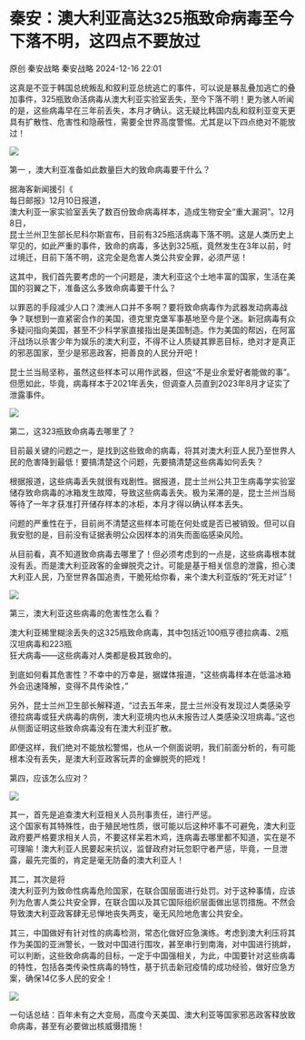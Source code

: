 #  秦安：澳大利亚高达325瓶致命病毒至今下落不明，这四点不要放过   
原创 秦安战略  秦安战略   2024-12-16 22:01  
  
这真是不亚于韩国总统叛乱和叙利亚总统逃亡的事件，可以说是暴乱叠加逃亡的叠加事件，325瓶致命活病毒从澳大利亚实验室丢失，至今下落不明！更为骇人听闻的是，这些病毒早在三年前丢失，本月才确认。这无疑比韩国内乱和叙利亚变天更具有扩散性、危害性和隐蔽性，需要全世界高度警惕。尤其是以下四点绝对不能放过！  
  
![](https://mmbiz.qpic.cn/sz_mmbiz_jpg/FmibobvJicI2wh1FAbYNaAvXkniaicbniccIu4nJiaqXfMQyB9144Gpj7vjmhWsLXjm1YQwVNrHlTTysGBFKjBq3Rawg/640?wx_fmt=jpeg&from=appmsg "")  
  
第一 ，澳大利亚准备如此数量巨大的致命病毒要干什么？  
  
据海客新闻援引《  
每日邮报》12月10日报道，  
澳大利亚一家实验室丢失了数百份致命病毒样本，造成生物安全“重大漏洞”。12月8日，  
昆士兰州卫生部长尼科尔斯宣布，目前有325瓶活病毒下落不明。这是人类历史上罕见的，如此严重的事件，致命的病毒，多达到325瓶，竟然发生在3年以前，时过境迁，目前下落不明，这完全是危害人类公共安全罪，必须严惩！  
  
这其中，我们首先要考虑的一个问题是，澳大利亚这个土地丰富的国家，生活在美国的羽翼之下，准备这么多致命病毒要干什么？  
  
以罪恶的手段减少人口？澳洲人口并不多啊？要将致命病毒作为武器发动病毒战争？联想到一直紧密合作的美国，德克里克堡军事基地至今是个迷。新冠病毒有众多疑问指向美国，甚至不少科学家直接指出是美国制造。作为美国的帮凶，在阿富汗战场以杀害少年为娱乐的澳大利亚，不得不让人质疑其罪恶目标，绝对才是真正的邪恶国家，至少是邪恶政客，把善良的人民分开吧！  
  
昆士兰当局坚称，虽然这些样本可以用作武器，但这“不是业余爱好者能做的事”。但愿如此，毕竟，病毒样本于2021年丢失，但调查人员直到2023年8月才证实了泄露事件。  
  
![](https://mmbiz.qpic.cn/sz_mmbiz_jpg/FmibobvJicI2wh1FAbYNaAvXkniaicbniccIusTZeqfQhMticvHYJh1zO1QxAEHSqVic42fSzqBC5SLC5amAQpJS3FDrA/640?wx_fmt=jpeg&from=appmsg "")  
  
第二，这323瓶致命病毒去哪里了？  
  
目前最关键的问题之一，是找到这些致命的病毒，将其对澳大利亚人民乃至世界人民的危害降到最低！要搞清楚这个问题，先要搞清楚这些病毒如何丢失？  
  
根据报道，这些病毒丢失就很有戏剧性。据报道，昆士兰州公共卫生病毒学实验室储存致命病毒的冰箱发生故障，导致这些病毒丢失。极为呆滞的是，昆士兰州当局等待了一年才获准打开储存样本的冰柜，本月才得以确认样本丢失。  
  
问题的严重性在于，目前尚不清楚这些样本可能在何处或是否已被销毁。但可以自我安慰的是，目前没有证据表明公众因样本的消失而面临感染风险。  
  
从目前看，真不知道致命病毒去哪里了！但必须考虑到的一点是，这些病毒根本就没有丢。而是澳大利亚政客的金蝉脱壳之计。可能是基于相关信息的泄露，担心澳大利亚人民，乃至世界各国追责，干脆死给你看，来个澳大利亚版的“死无对证”！  
  
![](https://mmbiz.qpic.cn/sz_mmbiz_jpg/FmibobvJicI2wh1FAbYNaAvXkniaicbniccIuNyaia8HRRxthc56dfzQiak6Y0087UOgPY0x8jOicichdfZx9ZYrXPAX7dA/640?wx_fmt=jpeg&from=appmsg "")  
  
第三，澳大利亚这些病毒的危害性怎么看？  
  
澳大利亚稀里糊涂丢失的这325瓶致命病毒，其中包括近100瓶亨德拉病毒、2瓶  
汉坦病毒和223瓶  
狂犬病毒——这些病毒对人类都是极其致命的。  
  
到底如何看其危害性？不幸中的万幸是，据媒体报道，“这些病毒样本在低温冰箱外会迅速降解，变得不具传染性，”  
  
另外，昆士兰州卫生部长解释道，“过去五年来，昆士兰州没有发现过人类感染亨德拉病毒或狂犬病毒的病例，澳大利亚境内也从未报告过人类感染汉坦病毒。”这也从侧面证明这些致命病毒没有在澳大利亚扩散。  
  
即便这样，我们绝对不能放松警惕，也从一个侧面说明，我们前面分析的，有可能根本没有丢失，是澳大利亚政客玩弄的金蝉脱壳的把戏！  
  
第四，应该怎么应对？  
  
![](https://mmbiz.qpic.cn/sz_mmbiz_jpg/FmibobvJicI2wh1FAbYNaAvXkniaicbniccIu58O0BdSBIMIM6ZIeJL0szONfoib9RHm0NVnqhfwsV1HzRdKjHwbuHUg/640?wx_fmt=jpeg&from=appmsg "")  
  
其一，首先是追查澳大利亚相关人员刑事责任，进行严惩。  
这个国家有其特殊性，由于殖民地性质，很可能以后这种坏事不可避免，澳大利亚政府要严格要求相关人员，不要这样呆若木鸡，连病毒去哪里都不知道，实在是不可理喻！澳大利亚人民要起来抗议，监督政府对玩忽职守者严惩，毕竟，一旦泄露，最先完蛋的，肯定是毫无防备的澳大利亚人！  
  
其二，其次是将  
澳大利亚列为致命性病毒危险国家，在联合国层面进行处罚。对于这种事情，应该列为危害人类公共安全罪，在联合国以及其它国际组织层面做出惩罚措施。不然会导致澳大利亚政客肆无忌惮地丧失两支，毫无风险地危害公共安全。  
  
其三，中国做好有针对性的病毒检测，常态化做好应急演练。考虑到澳大利压将其作为美国的亚洲警长，一致对中国进行围攻，甚至串行到南海，对中国进行挑衅，可以判断，这些致命病毒的目标，一定于中国强相关，为此，中国要针对这些病毒的特性，包括各类传染性病毒的特性，基于抗击新冠疫情的成功经验，做好应急方案，确保14亿多人民的安全！  
  
![](https://mmbiz.qpic.cn/sz_mmbiz_jpg/FmibobvJicI2wh1FAbYNaAvXkniaicbniccIujxE2Ez1jcEJV4BiakVoFVxyVWJpLeZkaaoV3xiceuTbSx0X1PlPWiczFQ/640?wx_fmt=jpeg&from=appmsg "")  
  
一句话总结：百年未有之大变局，高度今天美国、澳大利亚等国家邪恶政客释放致命病毒，甚至有必要做出核威慑措施！  
  
  
  
